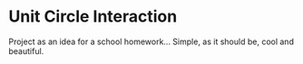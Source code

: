 # Unit Circle Interaction

Project as an idea for a school homework...
Simple, as it should be, cool and beautiful.
